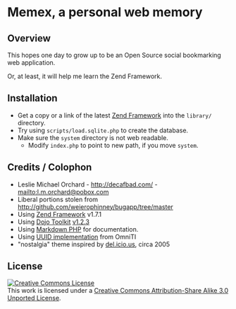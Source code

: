 # Memex, a personal web memory

## Overview

This hopes one day to grow up to be an Open Source social bookmarking web
application.  

Or, at least, it will help me learn the Zend Framework.

## Installation

* Get a copy or a link of the latest [Zend Framework][zf] into the `library/` directory.
* Try using `scripts/load.sqlite.php` to create the database.
* Make sure the `system` directory is not web readable.  
    * Modify `index.php` to point to new path, if you move `system`.

[zf]: http://framework.zend.com/download/latest

## Credits / Colophon

* Leslie Michael Orchard - <http://decafbad.com/> - <mailto:l.m.orchard@pobox.com>
* Liberal portions stolen from <http://github.com/weierophinney/bugapp/tree/master>
* Using [Zend Framework][zf] v1.7.1
* Using [Dojo Toolkit][dojo] [v1.2.3][dojodl]
* Using [Markdown PHP][markdown] for documentation.
* Using [UUID implementation][uuid] from OmniTI 
* "nostalgia" theme inspired by [del.icio.us][del], circa 2005

[zf]: http://framework.zend.com/
[dojo]: http://dojotoolkit.org/
[dojodl]: http://download.dojotoolkit.org/release-1.2.3/
[del]: http://del.icio.us/
[markdown]: http://michelf.com/projects/php-markdown/
[uuid]: https://labs.omniti.com/trac/alexandria/browser/trunk/OmniTI/UUID.php?rev=7

## License

<a rel="license" href="http://creativecommons.org/licenses/by-sa/3.0/"><img alt="Creative Commons License" style="border-width:0" src="http://i.creativecommons.org/l/by-sa/3.0/88x31.png" /></a><br />This work is licensed under a <a rel="license" href="http://creativecommons.org/licenses/by-sa/3.0/">Creative Commons Attribution-Share Alike 3.0 Unported License</a>.
